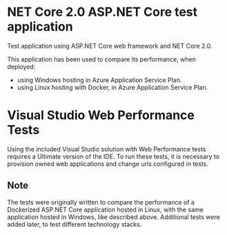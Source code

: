 # NET Core 2.0 ASP.NET Core test application
Test application using ASP.NET Core web framework and NET Core 2.0.

This application has been used to compare its performance, when deployed:
* using Windows hosting in Azure Application Service Plan.
* using Linux hosting with Docker, in Azure Application Service Plan.

# Visual Studio Web Performance Tests
Using the included Visual Studio solution with Web Performance tests requires a Ultimate version of the IDE. To run these tests, it is necessary to provision owned web applications and change urls configured in tests.

## Note
The tests were originally written to compare the performance of a Dockerized ASP.NET Core application hosted in Linux, with the same application hosted in Windows, like described above. Additional tests were added later, to test different technology stacks.
